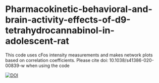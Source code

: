 # Pharmacokinetic-behavioral-and-brain-activity-effects-of-d9-tetrahydrocannabinol-in-adolescent-rat

This code uses cFos intensity measurements and makes network plots based on correlation coefficients. Please cite  doi: 10.1038/s41386-020-00839-w when using the code

[![DOI](https://zenodo.org/badge/382112209.svg)](https://zenodo.org/badge/latestdoi/382112209)
